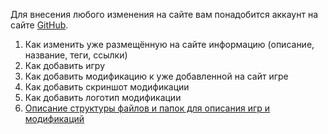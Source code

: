 Для внесения любого изменения на сайте вам понадобится аккаунт на сайте [GitHub](https://github.com/).
  
   
   
1. Как изменить уже размещённую на сайте информацию (описание, название, теги, ссылки)
1. Как добавить игру
1. Как добавить модификацию к уже добавленной на сайт игре
1. Как добавить скриншот модификации
1. Как добавить логотип модификации
999. [Описание структуры файлов и папок для описания игр и модификаций](MANUAL/formats.md)
